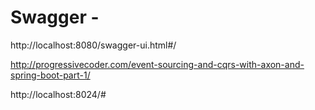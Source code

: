 #

# Swagger - 

http://localhost:8080/swagger-ui.html#/

http://progressivecoder.com/event-sourcing-and-cqrs-with-axon-and-spring-boot-part-1/

http://localhost:8024/#